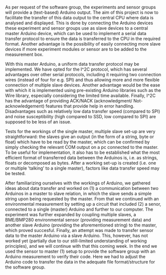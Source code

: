 As per request of the software group, the experiments and sensor groups will provide a (text-based) Arduino output. 
The aim of this project is now to facilitate the transfer of this data output to the central CPU where data is analysed and displayed. 
This is done by connecting the Arduino devices these experiment and sensor groups use as slave devices to a central master Arduino device, which can be used to implement a serial data transfer protocol to ensure the data is transferred to the CPU in the required format. 
Another advantage is the possibility of easily connecting more slave devices if more experiment modules or sensor are to be added to the measurement box.

With this master Arduino, a uniform data transfer protocol may be implemented. We have opted for the I^2C protocol, which has several advantages over other serial protocols, including it requiring two connection wires (instead of four for e.g. SPI) and thus allowing more and more flexible connection of multiple slave devices.
Another advantage would be the ease with which it is implemented using pre-existing Arduino libraries such as the Wire library, especially considering the limited time available.
Finally, I^2C has the advantage of providing ACK/NACK (acknowledgment/ Not-acknowledgement) features that provide help in error handling.
Disadvantages such as relatively low data transfer speed (compared to SPI) and noise susceptibility (high compared to SSD, low compared to SPI) are supposed to be less of an issue.

Tests for the workings of the single master, multiple slave set-up are very straightforward: the slaves give an output (in the form of a string, byte or float) which have to be read by the master, which can be confirmed by simply checking the relevant COM output on a pc connected to the master.
To be useful for implementation, it also has to be established what the most efficient format of transferred data between the Arduinos is, i.e. as strings, floats or decomposed as bytes. After a working set-up is created (i.e. one or multiple 'talking' to a single master), factors like data transfer speed may be tested.

After familiarizing ourselves with the workings of Arduino, we gathered ideas about data transfer and worked on (1) a communication between two Arduinos in a master to slave relation, in which the slave sends a simple string upon being requested by the master.
From that we continued with an environmental measurement by setting up a circuit that included (2) a senor, connected to a single (master) Arduino and further to our computer.
The experiment was further expanded by coupling multiple slaves, a BME/BMP280 environmental sensor (providing measurement data) and another slave Arduino (providing the aforementioned string) to the master, which proved succesful.
Finally, an attempt was made to transfer sensor data to the master Arduino via a slave Arduino. 
This, however, has not worked yet (partially due to our still-limited understanding of working principles), and we will continue with that this coming week.
In the end we used the sensor to master (1) setup to provide the software group with an Arduino measurement to verify their code.
Here we had to adjust the Arduino code to transfer the data in the adequate file format/structure for the software group.
